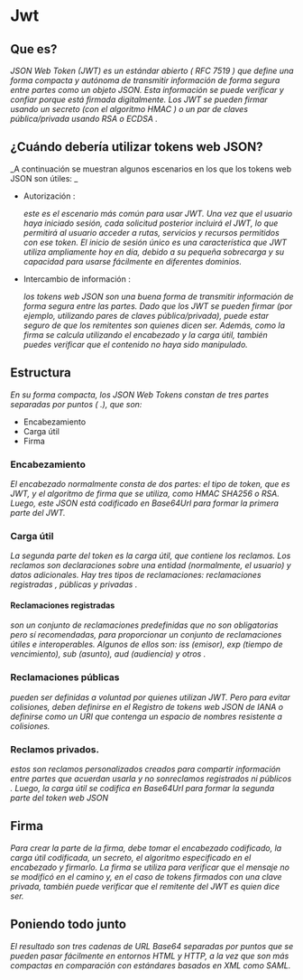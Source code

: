 # Jwt
## Que es? 
_JSON Web Token (JWT) es un estándar abierto ( RFC 7519 ) que define una forma compacta y autónoma de transmitir información de forma segura entre partes como un objeto JSON. Esta información se puede verificar y confiar porque está firmada digitalmente. Los JWT se pueden firmar usando un secreto (con el algoritmo HMAC ) o un par de claves pública/privada usando RSA o ECDSA ._
## ¿Cuándo debería utilizar tokens web JSON?
_A continuación se muestran algunos escenarios en los que los tokens web JSON son útiles: _
* Autorización :
  
    _este es el escenario más común para usar JWT. Una vez que el usuario haya iniciado sesión, cada solicitud posterior incluirá el JWT, lo que permitirá al usuario acceder a rutas, servicios y recursos permitidos con ese token. El inicio de sesión único es una característica que JWT utiliza ampliamente hoy en día, debido a su pequeña sobrecarga y su capacidad para usarse fácilmente en diferentes dominios._

* Intercambio de información :

    _los tokens web JSON son una buena forma de transmitir información de forma segura entre las partes. Dado que los JWT se pueden firmar (por ejemplo, utilizando pares de claves pública/privada), puede estar seguro de que los remitentes son quienes dicen ser. Además, como la firma se calcula utilizando el encabezado y la carga útil, también puedes verificar que el contenido no haya sido manipulado._

## Estructura
_En su forma compacta, los JSON Web Tokens constan de tres partes separadas por puntos ( .), que son:_

* Encabezamiento
* Carga útil
* Firma

### Encabezamiento
_El encabezado normalmente consta de dos partes: el tipo de token, que es JWT, y el algoritmo de firma que se utiliza, como HMAC SHA256 o RSA._
_Luego, este JSON está codificado en Base64Url para formar la primera parte del JWT._
### Carga útil
_La segunda parte del token es la carga útil, que contiene los reclamos. Los reclamos son declaraciones sobre una entidad (normalmente, el usuario) y datos adicionales. Hay tres tipos de reclamaciones: reclamaciones registradas , públicas y privadas ._
#### Reclamaciones registradas 
_son un conjunto de reclamaciones predefinidas que no son obligatorias pero sí recomendadas, para proporcionar un conjunto de reclamaciones útiles e interoperables. Algunos de ellos son: iss (emisor), exp (tiempo de vencimiento), sub (asunto), aud (audiencia) y otros ._
### Reclamaciones públicas
_pueden ser definidas a voluntad por quienes utilizan JWT. Pero para evitar colisiones, deben definirse en el Registro de tokens web JSON de IANA o definirse como un URI que contenga un espacio de nombres resistente a colisiones._

### Reclamos privados.
_estos son reclamos personalizados creados para compartir información entre partes que acuerdan usarla y no sonreclamos registrados ni públicos ._
_Luego, la carga útil se codifica en Base64Url para formar la segunda parte del token web JSON_

## Firma
_Para crear la parte de la firma, debe tomar el encabezado codificado, la carga útil codificada, un secreto, el algoritmo especificado en el encabezado y firmarlo._
_La firma se utiliza para verificar que el mensaje no se modificó en el camino y, en el caso de tokens firmados con una clave privada, también puede verificar que el remitente del JWT es quien dice ser._

## Poniendo todo junto
_El resultado son tres cadenas de URL Base64 separadas por puntos que se pueden pasar fácilmente en entornos HTML y HTTP, a la vez que son más compactas en comparación con estándares basados ​​en XML como SAML._
